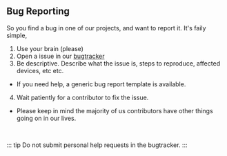 ## Bug Reporting

So you find a bug in one of our projects, and want to report it. It's faily simple,

1. Use your brain (please)
2. Open a issue in our [bugtracker](https://github.com/chrultrabook/bugtracker/issues)
3. Be descriptive. Describe what the issue is, steps to reproduce, affected devices, etc etc.
  - If you need help, a generic bug report template is available.
4. Wait patiently for a contributor to fix the issue.
  - Please keep in mind the majority of us contributors have other things going on in our lives.
<br>

::: tip
Do not submit personal help requests in the bugtracker. 
:::
